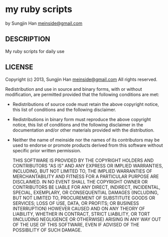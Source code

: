 # my ruby scripts #
by Sungjin Han <meinside@gmail.com>

## DESCRIPTION ##

My ruby scripts for daily use

## LICENSE ##

Copyright (c) 2013, Sungjin Han <meinside@gmail.com>
All rights reserved.
  
 Redistribution and use in source and binary forms, with or without
 modification, are permitted provided that the following conditions are met:
      
 * Redistributions of source code must retain the above copyright notice,
   this list of conditions and the following disclaimer.
 * Redistributions in binary form must reproduce the above copyright
   notice, this list of conditions and the following disclaimer in the
   documentation and/or other materials provided with the distribution.
 * Neither the name of meinside nor the names of its contributors may be
   used to endorse or promote products derived from this software without
   specific prior written permission.

   THIS SOFTWARE IS PROVIDED BY THE COPYRIGHT HOLDERS AND CONTRIBUTORS "AS IS"
   AND ANY EXPRESS OR IMPLIED WARRANTIES, INCLUDING, BUT NOT LIMITED TO, THE
   IMPLIED WARRANTIES OF MERCHANTABILITY AND FITNESS FOR A PARTICULAR PURPOSE
   ARE DISCLAIMED. IN NO EVENT SHALL THE COPYRIGHT OWNER OR CONTRIBUTORS BE
   LIABLE FOR ANY DIRECT, INDIRECT, INCIDENTAL, SPECIAL, EXEMPLARY, OR
   CONSEQUENTIAL DAMAGES (INCLUDING, BUT NOT LIMITED TO, PROCUREMENT OF
   SUBSTITUTE GOODS OR SERVICES; LOSS OF USE, DATA, OR PROFITS; OR BUSINESS
   INTERRUPTION) HOWEVER CAUSED AND ON ANY THEORY OF LIABILITY, WHETHER IN
   CONTRACT, STRICT LIABILITY, OR TORT (INCLUDING NEGLIGENCE OR OTHERWISE)
   ARISING IN ANY WAY OUT OF THE USE OF THIS SOFTWARE, EVEN IF ADVISED OF THE
   POSSIBILITY OF SUCH DAMAGE.

